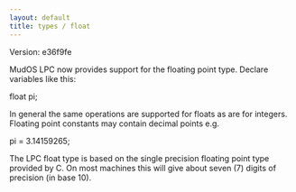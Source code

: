 ```yaml
---
layout: default
title: types / float
---
```


Version: e36f9fe

MudOS LPC now provides support for the floating point type.  Declare
variables like this:

float pi;

In general the same operations are supported for floats as are for integers.
Floating point constants may contain decimal points e.g.

pi = 3.14159265;

The LPC float type is based on the single precision floating point type
provided by C.  On most machines this will give about seven (7) digits
of precision (in base 10).
